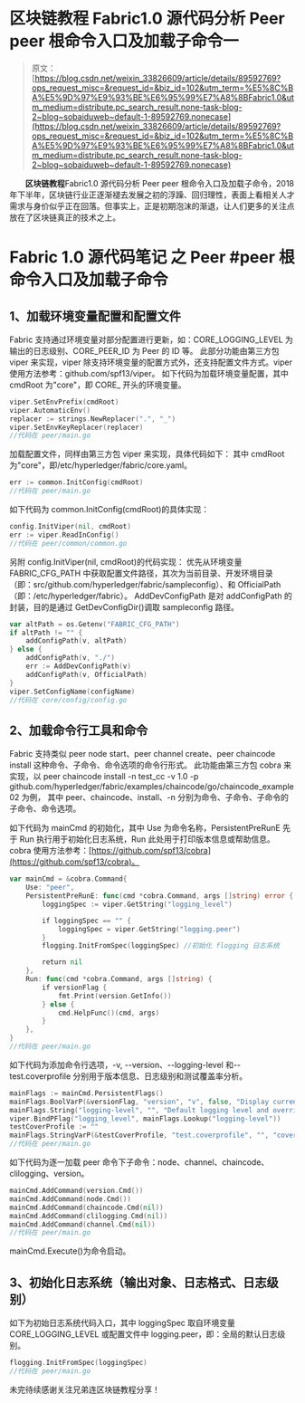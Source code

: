 # 区块链教程 Fabric1.0 源代码分析 Peer peer 根命令入口及加载子命令一

> 原文：[https://blog.csdn.net/weixin_33826609/article/details/89592769?ops_request_misc=&request_id=&biz_id=102&utm_term=%E5%8C%BA%E5%9D%97%E9%93%BE%E6%95%99%E7%A8%8BFabric1.0&utm_medium=distribute.pc_search_result.none-task-blog-2~blog~sobaiduweb~default-1-89592769.nonecase](https://blog.csdn.net/weixin_33826609/article/details/89592769?ops_request_misc=&request_id=&biz_id=102&utm_term=%E5%8C%BA%E5%9D%97%E9%93%BE%E6%95%99%E7%A8%8BFabric1.0&utm_medium=distribute.pc_search_result.none-task-blog-2~blog~sobaiduweb~default-1-89592769.nonecase)

　　**区块链教程**Fabric1.0 源代码分析 Peer peer 根命令入口及加载子命令，2018 年下半年，区块链行业正逐渐褪去发展之初的浮躁、回归理性，表面上看相关人才需求与身价似乎正在回落。但事实上，正是初期泡沫的渐退，让人们更多的关注点放在了区块链真正的技术之上。

# Fabric 1.0 源代码笔记 之 Peer #peer 根命令入口及加载子命令

## 1、加载环境变量配置和配置文件

Fabric 支持通过环境变量对部分配置进行更新，如：CORE_LOGGING_LEVEL 为输出的日志级别、CORE_PEER_ID 为 Peer 的 ID 等。
此部分功能由第三方包 viper 来实现，viper 除支持环境变量的配置方式外，还支持配置文件方式。viper 使用方法参考：github.com/spf13/viper。
如下代码为加载环境变量配置，其中 cmdRoot 为"core"，即 CORE_ 开头的环境变量。

```go
viper.SetEnvPrefix(cmdRoot)
viper.AutomaticEnv()
replacer := strings.NewReplacer(".", "_")
viper.SetEnvKeyReplacer(replacer)
//代码在 peer/main.go
```

加载配置文件，同样由第三方包 viper 来实现，具体代码如下：
其中 cmdRoot 为"core"，即/etc/hyperledger/fabric/core.yaml。

```go
err := common.InitConfig(cmdRoot) 
//代码在 peer/main.go
```

如下代码为 common.InitConfig(cmdRoot)的具体实现：

```go
config.InitViper(nil, cmdRoot)
err := viper.ReadInConfig()
//代码在 peer/common/common.go
```

另附 config.InitViper(nil, cmdRoot)的代码实现：
优先从环境变量 FABRIC_CFG_PATH 中获取配置文件路径，其次为当前目录、开发环境目录（即：src/github.com/hyperledger/fabric/sampleconfig）、和 OfficialPath（即：/etc/hyperledger/fabric）。
AddDevConfigPath 是对 addConfigPath 的封装，目的是通过 GetDevConfigDir()调取 sampleconfig 路径。

```go
var altPath = os.Getenv("FABRIC_CFG_PATH")
if altPath != "" {
    addConfigPath(v, altPath)
} else {
    addConfigPath(v, "./")
    err := AddDevConfigPath(v)
    addConfigPath(v, OfficialPath)
}
viper.SetConfigName(configName)
//代码在 core/config/config.go
```

## 2、加载命令行工具和命令

Fabric 支持类似 peer node start、peer channel create、peer chaincode install 这种命令、子命令、命令选项的命令行形式。
此功能由第三方包 cobra 来实现，以 peer chaincode install -n test_cc -v 1.0 -p github.com/hyperledger/fabric/examples/chaincode/go/chaincode_example02 为例，
其中 peer、chaincode、install、-n 分别为命令、子命令、子命令的子命令、命令选项。

如下代码为 mainCmd 的初始化，其中 Use 为命令名称，PersistentPreRunE 先于 Run 执行用于初始化日志系统，Run 此处用于打印版本信息或帮助信息。cobra 使用方法参考：[https://github.com/spf13/cobra](https://github.com/spf13/cobra)。

```go
var mainCmd = &cobra.Command{
    Use: "peer",
    PersistentPreRunE: func(cmd *cobra.Command, args []string) error {
        loggingSpec := viper.GetString("logging_level")

        if loggingSpec == "" {
            loggingSpec = viper.GetString("logging.peer")
        }
        flogging.InitFromSpec(loggingSpec) //初始化 flogging 日志系统

        return nil
    },
    Run: func(cmd *cobra.Command, args []string) {
        if versionFlag {
            fmt.Print(version.GetInfo())
        } else {
            cmd.HelpFunc()(cmd, args)
        }
    },
}
//代码在 peer/main.go
```

如下代码为添加命令行选项，-v, --version、--logging-level 和--test.coverprofile 分别用于版本信息、日志级别和测试覆盖率分析。

```go
mainFlags := mainCmd.PersistentFlags()
mainFlags.BoolVarP(&versionFlag, "version", "v", false, "Display current version of fabric peer server")
mainFlags.String("logging-level", "", "Default logging level and overrides, see core.yaml for full syntax")
viper.BindPFlag("logging_level", mainFlags.Lookup("logging-level"))
testCoverProfile := ""
mainFlags.StringVarP(&testCoverProfile, "test.coverprofile", "", "coverage.cov", "Done")
//代码在 peer/main.go
```

如下代码为逐一加载 peer 命令下子命令：node、channel、chaincode、clilogging、version。

```go
mainCmd.AddCommand(version.Cmd())
mainCmd.AddCommand(node.Cmd())
mainCmd.AddCommand(chaincode.Cmd(nil))
mainCmd.AddCommand(clilogging.Cmd(nil))
mainCmd.AddCommand(channel.Cmd(nil))
//代码在 peer/main.go　
```

mainCmd.Execute()为命令启动。

## 3、初始化日志系统（输出对象、日志格式、日志级别）

如下为初始日志系统代码入口，其中 loggingSpec 取自环境变量 CORE_LOGGING_LEVEL 或配置文件中 logging.peer，即：全局的默认日志级别。

```go
flogging.InitFromSpec(loggingSpec)
//代码在 peer/main.go
```

未完待续感谢关注兄弟连区块链教程分享！